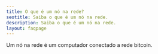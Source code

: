 ```yaml
---
title: O que é um nó na rede?
seotitle: Saiba o que é um nó na rede.
description: Saiba o que é um nó na rede.
layout: faqpage
---
```

Um nó na rede é um computador conectado a rede bitcoin.
